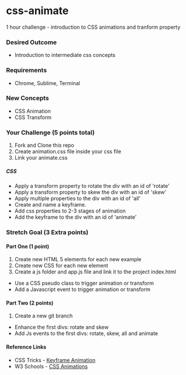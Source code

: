 # css-animate
1 hour challenge - introduction to CSS animations and tranform property

<h3>Desired Outcome</h3>
<ul>
  <li>Introduction to intermediate css concepts</li>
</ul>

<h3>Requirements</h3>
<ul>
  <li>Chrome, Sublime, Terminal</li>
</ul>

<h3>New Concepts</h3>
<ul>
  <li>CSS Animation</li>
  <li>CSS Transform</li>
</ul>

<h3>Your Challenge (5 points total)</h3>
<ol>
  <li>Fork and Clone this repo</li>
  <li>Create animation.css file inside your css file</li>
  <li>Link your animate.css</li>
</ol>

<h5>CSS</h5>
<ul>
  <li>Apply a transform property to rotate the div with an id of 'rotate'</li>
  <li>Apply a transform property to skew the div with an id of 'skew'</li>
  <li>Apply multiple properties to the div with an id of 'all'</li>
  <li>Create and name a keyframe.
  <li>Add css properties to 2-3 stages of animation</li>
  <li>Add the keyframe to the div with an id of 'animate'</li>
</ul>


<h3>Stretch Goal (3 Extra points)</h3>
<h4>Part One (1 point)</h4>
<ol>
  <li>Create new HTML 5 elements for each new example</li>
  <li>Create new CSS for each new element</li>
  <li>Create a js folder and app.js file and link it to the project index.html</li>
</ol>

<ul>
  <li>Use a CSS pseudo class to trigger animation or transform</li>
  <li>Add a Javascript event to trigger animation or transform</li>
</ul>
<h4>Part Two (2 points)</h4>
<ol>
  <li>Create a new git branch</li>
</ol>
<ul>
  <li>Enhance the first divs: rotate and skew</li>
  <li>Add Js events to the first divs: rotate, skew, all and animate</li>
</ul>

<h4>Reference Links</h4>
<ul>
  <li>CSS Tricks - <a href="https://css-tricks.com/snippets/css/keyframe-animation-syntax/">Keyframe Animation</a></li>
  <li>W3 Schools - <a href="http://www.w3schools.com/css/css3_animations.asp">CSS Animations</a></li>
</ul>